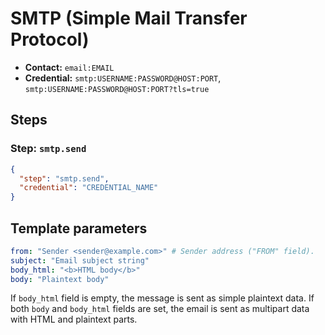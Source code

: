 # SMTP (Simple Mail Transfer Protocol)
- **Contact:** `email:EMAIL`
- **Credential:** `smtp:USERNAME:PASSWORD@HOST:PORT`, `smtp:USERNAME:PASSWORD@HOST:PORT?tls=true`

## Steps
### Step: `smtp.send`
```json
{
  "step": "smtp.send",
  "credential": "CREDENTIAL_NAME"
}
```

## Template parameters
```yaml
from: "Sender <sender@example.com>" # Sender address ("FROM" field).
subject: "Email subject string"
body_html: "<b>HTML body</b>"
body: "Plaintext body"
```

If `body_html` field is empty, the message is sent as simple plaintext data. If both `body` and `body_html` fields are set,
the email is sent as multipart data with HTML and plaintext parts.
